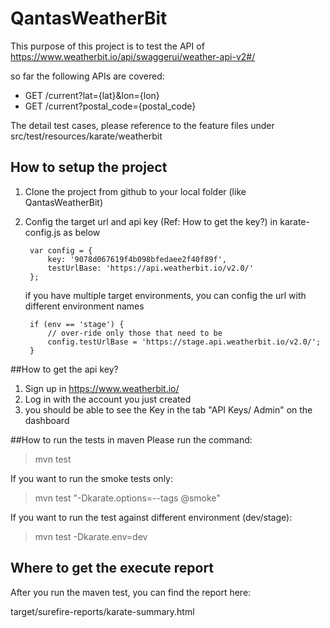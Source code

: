 # QantasWeatherBit

This purpose of this project is to test the API of https://www.weatherbit.io/api/swaggerui/weather-api-v2#/

so far the following APIs are covered:
 - GET /current?lat={lat}&lon={lon}
 - GET /current?postal_code={postal_code}

The detail test cases, please reference to the feature files under src/test/resources/karate/weatherbit


## How to setup the project
1. Clone the project from github to your local folder (like QantasWeatherBit)
2. Config the target url and api key (Ref: How to get the key?) in karate-config.js as below
	    
	    var config = {
	        key: '9078d067619f4b098bfedaee2f40f89f',
	        testUrlBase: 'https://api.weatherbit.io/v2.0/'
	    };
    if you have multiple target environments, you can config the url with different environment names
	    
	    if (env == 'stage') {
	        // over-ride only those that need to be
	        config.testUrlBase = 'https://stage.api.weatherbit.io/v2.0/';
	    }


##How to get the api key?
1. Sign up in https://www.weatherbit.io/
2. Log in with the account you just created
3. you should be able to see the Key in the tab "API Keys/ Admin" on the dashboard


##How to run the tests in maven
Please run the command:
> mvn test

If you want to run the smoke tests only:
> mvn test "-Dkarate.options=--tags @smoke"

If you want to run the test against different environment (dev/stage):
> mvn test -Dkarate.env=dev 


## Where to get the execute report
After you run the maven test, you can find the report here:
 
 target/surefire-reports/karate-summary.html
